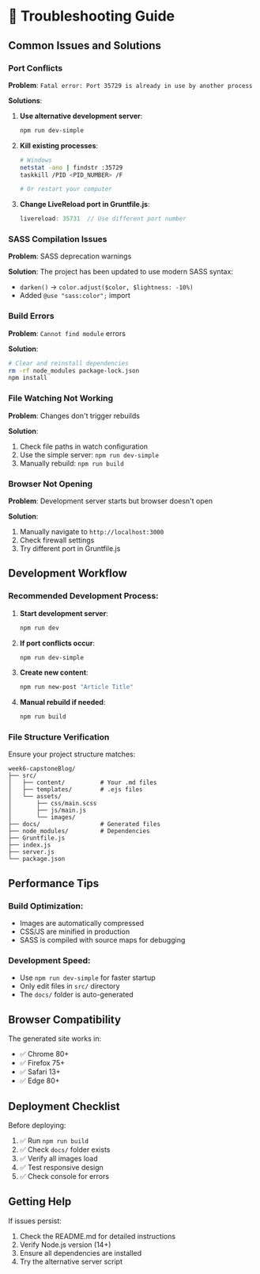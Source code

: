 # 🔧 Troubleshooting Guide

## Common Issues and Solutions

### Port Conflicts

**Problem**: `Fatal error: Port 35729 is already in use by another process`

**Solutions**:
1. **Use alternative development server**:
   ```bash
   npm run dev-simple
   ```

2. **Kill existing processes**:
   ```bash
   # Windows
   netstat -ano | findstr :35729
   taskkill /PID <PID_NUMBER> /F
   
   # Or restart your computer
   ```

3. **Change LiveReload port in Gruntfile.js**:
   ```javascript
   livereload: 35731  // Use different port number
   ```

### SASS Compilation Issues

**Problem**: SASS deprecation warnings

**Solution**: The project has been updated to use modern SASS syntax:
- `darken()` → `color.adjust($color, $lightness: -10%)`
- Added `@use "sass:color";` import

### Build Errors

**Problem**: `Cannot find module` errors

**Solution**:
```bash
# Clear and reinstall dependencies
rm -rf node_modules package-lock.json
npm install
```

### File Watching Not Working

**Problem**: Changes don't trigger rebuilds

**Solution**:
1. Check file paths in watch configuration
2. Use the simple server: `npm run dev-simple`
3. Manually rebuild: `npm run build`

### Browser Not Opening

**Problem**: Development server starts but browser doesn't open

**Solution**:
1. Manually navigate to `http://localhost:3000`
2. Check firewall settings
3. Try different port in Gruntfile.js

## Development Workflow

### Recommended Development Process:

1. **Start development server**:
   ```bash
   npm run dev
   ```

2. **If port conflicts occur**:
   ```bash
   npm run dev-simple
   ```

3. **Create new content**:
   ```bash
   npm run new-post "Article Title"
   ```

4. **Manual rebuild if needed**:
   ```bash
   npm run build
   ```

### File Structure Verification

Ensure your project structure matches:
```
week6-capstoneBlog/
├── src/
│   ├── content/          # Your .md files
│   ├── templates/        # .ejs files
│   └── assets/
│       ├── css/main.scss
│       ├── js/main.js
│       └── images/
├── docs/                 # Generated files
├── node_modules/         # Dependencies
├── Gruntfile.js
├── index.js
├── server.js
└── package.json
```

## Performance Tips

### Build Optimization:
- Images are automatically compressed
- CSS/JS are minified in production
- SASS is compiled with source maps for debugging

### Development Speed:
- Use `npm run dev-simple` for faster startup
- Only edit files in `src/` directory
- The `docs/` folder is auto-generated

## Browser Compatibility

The generated site works in:
- ✅ Chrome 80+
- ✅ Firefox 75+
- ✅ Safari 13+
- ✅ Edge 80+

## Deployment Checklist

Before deploying:
1. ✅ Run `npm run build`
2. ✅ Check `docs/` folder exists
3. ✅ Verify all images load
4. ✅ Test responsive design
5. ✅ Check console for errors

## Getting Help

If issues persist:
1. Check the README.md for detailed instructions
2. Verify Node.js version (14+)
3. Ensure all dependencies are installed
4. Try the alternative server script